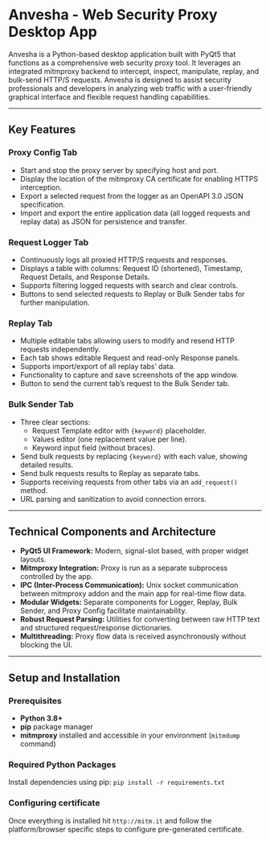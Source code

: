 
# Anvesha - Web Security Proxy Desktop App

Anvesha is a Python-based desktop application built with PyQt5 that functions as a comprehensive web security proxy tool. It leverages an integrated mitmproxy backend to intercept, inspect, manipulate, replay, and bulk-send HTTP/S requests. Anvesha is designed to assist security professionals and developers in analyzing web traffic with a user-friendly graphical interface and flexible request handling capabilities.

---

## Key Features

### Proxy Config Tab
- Start and stop the proxy server by specifying host and port.
- Display the location of the mitmproxy CA certificate for enabling HTTPS interception.
- Export a selected request from the logger as an OpenAPI 3.0 JSON specification.
- Import and export the entire application data (all logged requests and replay data) as JSON for persistence and transfer.

### Request Logger Tab
- Continuously logs all proxied HTTP/S requests and responses.
- Displays a table with columns: Request ID (shortened), Timestamp, Request Details, and Response Details.
- Supports filtering logged requests with search and clear controls.
- Buttons to send selected requests to Replay or Bulk Sender tabs for further manipulation.

### Replay Tab
- Multiple editable tabs allowing users to modify and resend HTTP requests independently.
- Each tab shows editable Request and read-only Response panels.
- Supports import/export of all replay tabs’ data.
- Functionality to capture and save screenshots of the app window.
- Button to send the current tab’s request to the Bulk Sender tab.

### Bulk Sender Tab
- Three clear sections:
  - Request Template editor with `{keyword}` placeholder.
  - Values editor (one replacement value per line).
  - Keyword input field (without braces).
- Send bulk requests by replacing `{keyword}` with each value, showing detailed results.
- Send bulk requests results to Replay as separate tabs.
- Supports receiving requests from other tabs via an `add_request()` method.
- URL parsing and sanitization to avoid connection errors.

---

## Technical Components and Architecture

- **PyQt5 UI Framework:** Modern, signal-slot based, with proper widget layouts.
- **Mitmproxy Integration:** Proxy is run as a separate subprocess controlled by the app.
- **IPC (Inter-Process Communication):** Unix socket communication between mitmproxy addon and the main app for real-time flow data.
- **Modular Widgets:** Separate components for Logger, Replay, Bulk Sender, and Proxy Config facilitate maintainability.
- **Robust Request Parsing:** Utilities for converting between raw HTTP text and structured request/response dictionaries.
- **Multithreading:** Proxy flow data is received asynchronously without blocking the UI.

---

## Setup and Installation

### Prerequisites
- **Python 3.8+**
- **pip** package manager
- **mitmproxy** installed and accessible in your environment (`mitmdump` command)

### Required Python Packages
Install dependencies using pip: ```pip install -r requirements.txt```

### Configuring certificate
Once everything is installed hit ```http://mitm.it``` and follow the platform/browser specific steps to configure pre-generated certificate.



